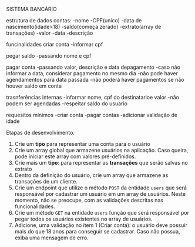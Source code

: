 SISTEMA BANCÁRIO

estrutura de  dados
contas:
-nome
-CPF(unico)
-data de nascimento(idade>18)
-saldo(começa zerado)
-extrato(array de transações)
     -valor
     -data
     -descrição

funcinalidades
criar conta
-informar cpf

pegar saldo
-passando nome e cpf

pagar conta
-passando valor, descrição e data depagamento
-caso não informar a data, considerar pagamento no mesmo dia
-não pode haver agendamentos para data passada
-não poderá haver pagamentos se não houver saldo em conta

trasnferências internas
-informar nome, cpf do destinatarioe valor
-não podem ser agendadas
-respeitar saldo do usuario

requesitos mínimos
-criar conta
-pagar contas
-adicionar validação de idade


Etapas de desenvolvimento.

1. Crie um **tipo** para representar uma conta para o usuário
2. Crie um array global que armazene usuários na aplicação. Caso queira, pode iniciar este array com valores pré-definidos.
3. Crie mais um **tipo**: para representar as **transações** que serão salvas no extrato
4. Dentro da definição do usuário, crie um array que armazene as transações de um cliente.
5. Crie um endpoint  que utilize o método `POST` da entidade `users` que será responsável por cadastrar um usuário em um array de usuários. Neste momento, não se preocupe, com as validações descritas nas funcionalidades.
6. Crie um método `GET` na entidade `users` função que será responsável por pegar todos os usuários existentes no array de usuários.
7. Adicione, uma validação no item 1 (Criar conta): o usuário deve possuir mais do que 18 anos para conseguir se cadastrar. Caso não possua, exiba uma mensagem de erro.